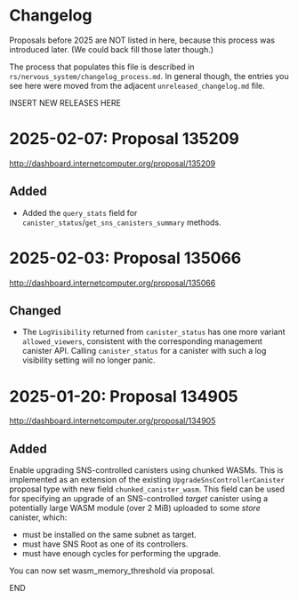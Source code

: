 # Changelog

Proposals before 2025 are NOT listed in here, because this process was
introduced later. (We could back fill those later though.)

The process that populates this file is described in
`rs/nervous_system/changelog_process.md`. In general though, the entries you see
here were moved from the adjacent `unreleased_changelog.md` file.


INSERT NEW RELEASES HERE


# 2025-02-07: Proposal 135209

http://dashboard.internetcomputer.org/proposal/135209

## Added

* Added the `query_stats` field for `canister_status`/`get_sns_canisters_summary` methods.


# 2025-02-03: Proposal 135066

http://dashboard.internetcomputer.org/proposal/135066

## Changed

- The `LogVisibility` returned from `canister_status` has one more variant `allowed_viewers`,
  consistent with the corresponding management canister API. Calling `canister_status` for a
  canister with such a log visibility setting will no longer panic.


# 2025-01-20: Proposal 134905

http://dashboard.internetcomputer.org/proposal/134905

## Added

Enable upgrading SNS-controlled canisters using chunked WASMs. This is implemented as an extension
of the existing `UpgradeSnsControllerCanister` proposal type with new field `chunked_canister_wasm`.
This field can be used for specifying an upgrade of an SNS-controlled *target* canister using
a potentially large WASM module (over 2 MiB) uploaded to some *store* canister, which:
* must be installed on the same subnet as target.
* must have SNS Root as one of its controllers.
* must have enough cycles for performing the upgrade.

You can now set wasm_memory_threshold via proposal.


END
